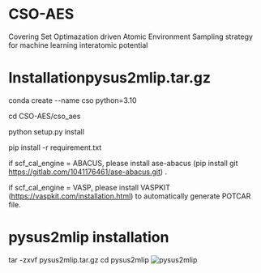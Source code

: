 # CSO-AES
Covering Set Optimazation driven Atomic Environment Sampling strategy for machine learning interatomic potential 

# Installationpysus2mlip.tar.gz
conda create --name cso python=3.10

cd CSO-AES/cso_aes

python setup.py install

pip install -r requirement.txt

if scf_cal_engine = ABACUS, please  install ase-abacus (pip install git https://gitlab.com/1041176461/ase-abacus.git) .

if scf_cal_engine = VASP, please install VASPKIT (https://vaspkit.com/installation.html) to automatically generate POTCAR file.


# pysus2mlip installation
tar -zxvf pysus2mlip.tar.gz
cd pysus2mlip
![pysus2mlip](https://github.com/user-attachments/assets/c432dc3b-16b2-4ac0-8e53-f3ade9aec096)

